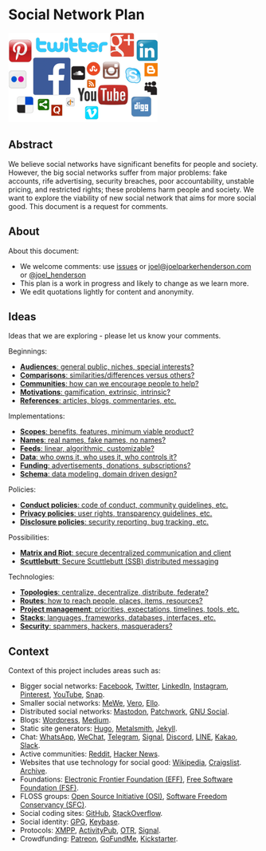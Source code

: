# Social Network Plan

<img src="README.png" width="300" height="180" alt="Social network icons">


## Abstract

We believe social networks have significant benefits for people and society. However, the big social networks suffer from major problems: fake accounts, rife advertising, security breaches, poor accountability, unstable pricing, and restricted rights; these problems harm people and society. We want to explore the viability of new social network that aims for more social good. This document is a request for comments.


## About

About this document:

* We welcome comments: use [issues](https://github.com/joelparkerhenderson/social_network_plan/issues) or joel@joelparkerhenderson.com or [@joel_henderson](https://twitter.com/joel_henderson)
* This plan is a work in progress and likely to change as we learn more.
* We edit quotations lightly for content and anonymity.


## Ideas

Ideas that we are exploring - please let us know your comments.

Beginnings:

* [**Audiences**: general public, niches, special interests?](docs/ideas/beginnings/audiences.md)
* [**Comparisons**: similarities/differences versus others?](docs/ideas/beginnings/comparisons.md)
* [**Communities**: how can we encourage people to help?](docs/ideas/beginnings/communities.md)
* [**Motivations**: gamification, extrinsic, intrinsic?](docs/ideas/beginnings/motivations.md)
* [**References**: articles, blogs, commentaries, etc.](docs/ideas/beginnings/references.md)

Implementations:

* [**Scopes**: benefits, features, minimum viable product?](docs/ideas/implementations/scopes.md)
* [**Names**: real names, fake names, no names?](docs/ideas/implementations/names.md)
* [**Feeds**: linear, algorithmic, customizable?](docs/ideas/implementations/feeds.md)
* [**Data**: who owns it, who uses it, who controls it?](docs/ideas/implementations/data.md)
* [**Funding**: advertisements, donations, subscriptions?](docs/ideas/implementations/funding.md)
* [**Schema**: data modeling, domain driven design?](docs/ideas/implementations/schema.md)

Policies:

* [**Conduct policies**: code of conduct, community guidelines, etc.](docs/ideas/policies/conduct_policies.md)
* [**Privacy policies**: user rights, transparency guidelines, etc.](docs/ideas/policies/privacy_policies.md)
* [**Disclosure policies**: security reporting, bug tracking, etc. ](docs/ideas/policies/disclosure_policies.md)

Possibilities:

* [**Matrix and Riot**: secure decentralized communication and client](docs/ideas/possibilities/matrix-and-riot.md)
* [**Scuttlebutt**: Secure Scuttlebutt (SSB) distributed messaging](docs/ideas/possibilities/scuttlebutt.md)


Technologies:

* [**Topologies**: centralize, decentralize, distribute, federate?](docs/ideas/technologies/topologies.md)
* [**Routes**: how to reach people, places, items, resources?](docs/ideas/technologies/routes.md)
* [**Project management**: priorities, expectations, timelines, tools, etc.](docs/ideas/technologies/projectmanagement.md)
* [**Stacks**: languages, frameworks, databases, interfaces, etc.](docs/ideas/technologies/stacks.md)
* [**Security**: spammers, hackers, masqueraders?](docs/ideas/technologies/security.md)

## Context

Context of this project includes areas such as:
* Bigger social networks: 
[Facebook](https://facebook.com),
[Twitter](https://twitter.com),
[LinkedIn](https://linkedin.com),
[Instagram](https://instagram.com),
[Pinterest](https://pinterest.com),
[YouTube](https://youtube.com),
[Snap](https://snap.com/).
* Smaller social networks:
[MeWe](https://mewe.com), 
[Vero](https://www.vero.co/), 
[Ello](https://ello.co/).
* Distributed social networks:
[Mastodon](https://mastodon.social),
[Patchwork](https://github.com/ssbc/patchwork),
[GNU Social](https://gnu.io/).
* Blogs:
[Wordpress](https://wordpress.com),
[Medium](https://medium.com).	
* Static site generators:
[Hugo](https://gohugo.io/),
[Metalsmith](www.metalsmith.io/),
[Jekyll](https://jekyllrb.com/).
* Chat:
[WhatsApp](https://www.whatsapp.com/),
[WeChat](https://www.wechat.com/),
[Telegram](https://telegram.org/),
[Signal](https://signal.org/),
[Discord](https://discordapp.com/),
[LINE](https://line.me/),
[Kakao](https://www.kakao.com/),
[Slack](https://www.slack.com/).
* Active communities:
[Reddit](https://reddit.com),
[Hacker News](http://news.ycombinator.com/).
* Websites that use technology for social good:
[Wikipedia](https://wikipedia.org),
[Craigslist](https://craigslist.org).
[Archive](https://archive.org).
* Foundations:
[Electronic Frontier Foundation (EFF)](http://eff.org/),
[Free Software Foundation (FSF)](http://fsf.org).
* FLOSS groups:
[Open Source Initiative (OSI)](http://opensource.org/),
[Software Freedom Conservancy (SFC)](https://sfconservancy.org/).
* Social coding sites:
[GitHub](https://github.com),
[StackOverflow](https://stackoverflow.com).
* Social identity:
[GPG](https://www.gnupg.org/),
[Keybase](https://keybase.io).
* Protocols: 
[XMPP](https://en.wikipedia.org/wiki/XMPP),
[ActivityPub](https://en.wikipedia.org/wiki/ActivityPub),
[OTR](https://en.wikipedia.org/wiki/Off-the-Record_Messaging),
[Signal](https://en.wikipedia.org/wiki/Signal_Protocol).
* Crowdfunding: 
[Patreon](https://www.patreon.com), 
[GoFundMe](https://www.gofundme.com/), 
[Kickstarter](https://www.kickstarter.com).

